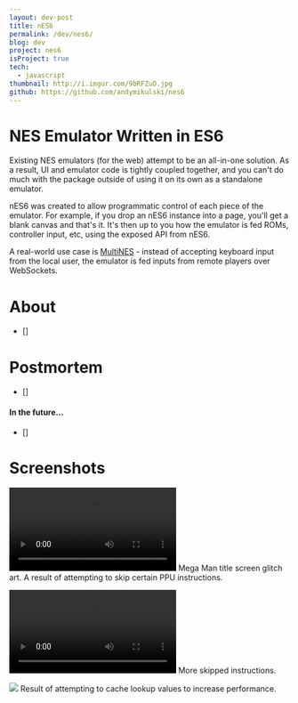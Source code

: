 ```yaml
---
layout: dev-post
title: nES6
permalink: /dev/nes6/
blog: dev
project: nes6
isProject: true
tech:
  - javascript
thumbnail: http://i.imgur.com/9bRFZuD.jpg
github: https://github.com/andymikulski/nes6
---
```


# NES Emulator Written in ES6

Existing NES emulators (for the web) attempt to be an all-in-one solution. As a result, UI and emulator code is tightly coupled together, and you can't do much with the package outside of using it on its own as a standalone emulator.

nES6 was created to allow programmatic control of each piece of the emulator. For example, if you drop an nES6 instance into a page, you'll get a blank canvas and that's it. It's then up to you how the emulator is fed ROMs, controller input, etc, using the exposed API from nES6.

A real-world use case is [MultiNES](/MultiNES) - instead of accepting keyboard input from the local user, the emulator is fed inputs from remote players over WebSockets.


# About

- []

# Postmortem

- []

#### In the future...

- []


# Screenshots

<video src="https://i.imgur.com/sITDVfI.mp4" loop controls></video>
<label>Mega Man title screen glitch art. A result of attempting to skip certain PPU instructions.</label>

<video src="https://i.imgur.com/63VVbmz.mp4" loop controls></video>
<label>More skipped instructions.</label>

<img src="http://i.imgur.com/2CEXB1E.jpg" />
<label>Result of attempting to cache lookup values to increase performance.</label>
